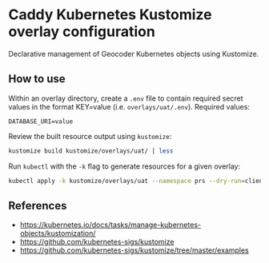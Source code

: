 # Caddy Kubernetes Kustomize overlay configuration

Declarative management of Geocoder Kubernetes objects using Kustomize.

## How to use

Within an overlay directory, create a `.env` file to contain required secret
values in the format KEY=value (i.e. `overlays/uat/.env`). Required values:

    DATABASE_URI=value

Review the built resource output using `kustomize`:

```bash
kustomize build kustomize/overlays/uat/ | less
```

Run `kubectl` with the `-k` flag to generate resources for a given overlay:

```bash
kubectl apply -k kustomize/overlays/uat --namespace prs --dry-run=client
```

## References

- <https://kubernetes.io/docs/tasks/manage-kubernetes-objects/kustomization/>
- <https://github.com/kubernetes-sigs/kustomize>
- <https://github.com/kubernetes-sigs/kustomize/tree/master/examples>
